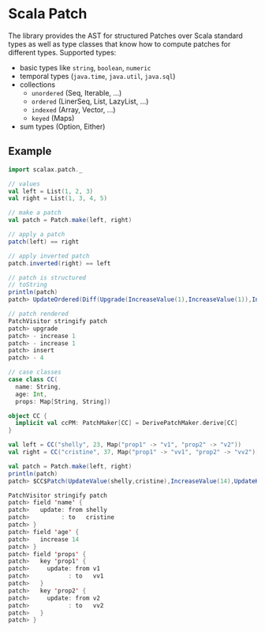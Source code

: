 # Scala Patch
The library provides the AST for structured Patches over Scala standard types as well as type classes that know how to compute patches for different types.
Supported types:
- basic types like `string`, `boolean`, `numeric`
- temporal types (`java.time`, `java.util`, `java.sql`)
- collections
  - `unordered` (Seq, Iterable, ...)
  - `ordered` (LinerSeq, List, LazyList, ...)
  - `indexed` (Array, Vector, ...)
  - `keyed` (Maps)
- sum types (Option, Either)
   
## Example
```scala
import scalax.patch._

// values
val left = List(1, 2, 3)
val right = List(1, 3, 4, 5)

// make a patch
val patch = Patch.make(left, right)

// apply a patch
patch(left) == right

// apply inverted patch
patch.inverted(right) == left

// patch is structured
// toString
println(patch)
patch> UpdateOrdered(Diff(Upgrade(IncreaseValue(1),IncreaseValue(1)),Insert(4)))

// patch rendered 
PatchVisitor stringify patch
patch> upgrade
patch> - increase 1
patch> - increase 1
patch> insert
patch> - 4

// case classes
case class CC(
  name: String,
  age: Int,
  props: Map[String, String])

object CC {
  implicit val ccPM: PatchMaker[CC] = DerivePatchMaker.derive[CC]
}

val left = CC("shelly", 23, Map("prop1" -> "v1", "prop2" -> "v2"))
val right = CC("cristine", 37, Map("prop1" -> "vv1", "prop2" -> "vv2"))

val patch = Patch.make(left, right)
println(patch)
patch> $CC$Patch(UpdateValue(shelly,cristine),IncreaseValue(14),UpdateKeyed(Map(prop1 -> UpdateValue(v1,vv1), prop2 -> UpdateValue(v2,vv2))))

PatchVisitor stringify patch
patch> field 'name' {
patch>   update: from shelly
patch>         : to   cristine
patch> }
patch> field 'age' {
patch>   increase 14
patch> }
patch> field 'props' {
patch>   key 'prop1' {
patch>     update: from v1
patch>           : to   vv1
patch>   }
patch>   key 'prop2' {
patch>     update: from v2
patch>           : to   vv2
patch>   }
patch> } 
```   